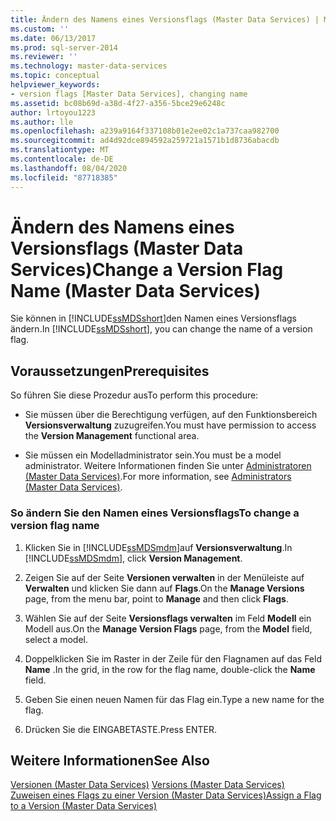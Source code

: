 ```yaml
---
title: Ändern des Namens eines Versionsflags (Master Data Services) | Microsoft-Dokumentation
ms.custom: ''
ms.date: 06/13/2017
ms.prod: sql-server-2014
ms.reviewer: ''
ms.technology: master-data-services
ms.topic: conceptual
helpviewer_keywords:
- version flags [Master Data Services], changing name
ms.assetid: bc08b69d-a38d-4f27-a356-5bce29e6248c
author: lrtoyou1223
ms.author: lle
ms.openlocfilehash: a239a9164f337108b01e2ee02c1a737caa982700
ms.sourcegitcommit: ad4d92dce894592a259721a1571b1d8736abacdb
ms.translationtype: MT
ms.contentlocale: de-DE
ms.lasthandoff: 08/04/2020
ms.locfileid: "87718385"
---
```

# <a name="change-a-version-flag-name-master-data-services"></a><span data-ttu-id="1ecb2-102">Ändern des Namens eines Versionsflags (Master Data Services)</span><span class="sxs-lookup"><span data-stu-id="1ecb2-102">Change a Version Flag Name (Master Data Services)</span></span>
  <span data-ttu-id="1ecb2-103">Sie können in [!INCLUDE[ssMDSshort](../includes/ssmdsshort-md.md)]den Namen eines Versionsflags ändern.</span><span class="sxs-lookup"><span data-stu-id="1ecb2-103">In [!INCLUDE[ssMDSshort](../includes/ssmdsshort-md.md)], you can change the name of a version flag.</span></span>  
  
## <a name="prerequisites"></a><span data-ttu-id="1ecb2-104">Voraussetzungen</span><span class="sxs-lookup"><span data-stu-id="1ecb2-104">Prerequisites</span></span>  
 <span data-ttu-id="1ecb2-105">So führen Sie diese Prozedur aus</span><span class="sxs-lookup"><span data-stu-id="1ecb2-105">To perform this procedure:</span></span>  
  
-   <span data-ttu-id="1ecb2-106">Sie müssen über die Berechtigung verfügen, auf den Funktionsbereich **Versionsverwaltung** zuzugreifen.</span><span class="sxs-lookup"><span data-stu-id="1ecb2-106">You must have permission to access the **Version Management** functional area.</span></span>  
  
-   <span data-ttu-id="1ecb2-107">Sie müssen ein Modelladministrator sein.</span><span class="sxs-lookup"><span data-stu-id="1ecb2-107">You must be a model administrator.</span></span> <span data-ttu-id="1ecb2-108">Weitere Informationen finden Sie unter [Administratoren &#40;Master Data Services&#41;](administrators-master-data-services.md).</span><span class="sxs-lookup"><span data-stu-id="1ecb2-108">For more information, see [Administrators &#40;Master Data Services&#41;](administrators-master-data-services.md).</span></span>  
  
### <a name="to-change-a-version-flag-name"></a><span data-ttu-id="1ecb2-109">So ändern Sie den Namen eines Versionsflags</span><span class="sxs-lookup"><span data-stu-id="1ecb2-109">To change a version flag name</span></span>  
  
1.  <span data-ttu-id="1ecb2-110">Klicken Sie in [!INCLUDE[ssMDSmdm](../includes/ssmdsmdm-md.md)]auf **Versionsverwaltung**.</span><span class="sxs-lookup"><span data-stu-id="1ecb2-110">In [!INCLUDE[ssMDSmdm](../includes/ssmdsmdm-md.md)], click **Version Management**.</span></span>  
  
2.  <span data-ttu-id="1ecb2-111">Zeigen Sie auf der Seite **Versionen verwalten** in der Menüleiste auf **Verwalten** und klicken Sie dann auf **Flags**.</span><span class="sxs-lookup"><span data-stu-id="1ecb2-111">On the **Manage Versions** page, from the menu bar, point to **Manage** and then click **Flags**.</span></span>  
  
3.  <span data-ttu-id="1ecb2-112">Wählen Sie auf der Seite **Versionsflags verwalten** im Feld **Modell** ein Modell aus.</span><span class="sxs-lookup"><span data-stu-id="1ecb2-112">On the **Manage Version Flags** page, from the **Model** field, select a model.</span></span>  
  
4.  <span data-ttu-id="1ecb2-113">Doppelklicken Sie im Raster in der Zeile für den Flagnamen auf das Feld **Name** .</span><span class="sxs-lookup"><span data-stu-id="1ecb2-113">In the grid, in the row for the flag name, double-click the **Name** field.</span></span>  
  
5.  <span data-ttu-id="1ecb2-114">Geben Sie einen neuen Namen für das Flag ein.</span><span class="sxs-lookup"><span data-stu-id="1ecb2-114">Type a new name for the flag.</span></span>  
  
6.  <span data-ttu-id="1ecb2-115">Drücken Sie die EINGABETASTE.</span><span class="sxs-lookup"><span data-stu-id="1ecb2-115">Press ENTER.</span></span>  
  
## <a name="see-also"></a><span data-ttu-id="1ecb2-116">Weitere Informationen</span><span class="sxs-lookup"><span data-stu-id="1ecb2-116">See Also</span></span>  
 <span data-ttu-id="1ecb2-117">[Versionen &#40;Master Data Services&#41;](../../2014/master-data-services/versions-master-data-services.md) </span><span class="sxs-lookup"><span data-stu-id="1ecb2-117">[Versions &#40;Master Data Services&#41;](../../2014/master-data-services/versions-master-data-services.md) </span></span>  
 [<span data-ttu-id="1ecb2-118">Zuweisen eines Flags zu einer Version &#40;Master Data Services&#41;</span><span class="sxs-lookup"><span data-stu-id="1ecb2-118">Assign a Flag to a Version &#40;Master Data Services&#41;</span></span>](../../2014/master-data-services/assign-a-flag-to-a-version-master-data-services.md)  
  
  
